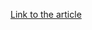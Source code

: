[Link to the article](https://www.mitre.org/sites/default/files/publications/pr-20-01465-37-trusting-our-supply-chains-a-comprehensive-data-driven-approach.pdf)

